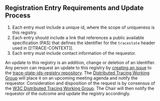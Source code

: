 ## Registration Entry Requirements and Update Process

1. Each entry must include a unique id, where the scope of uniqueness is
   this registry.
2. Each entry should include a link that references a public available
   specification (PAS) that defines the identifier for the `tracestate` header
   used in [[!TRACE-CONTEXT]].
3. Each entry must include contact information of the requestor.

An update to this registry is an addition, change or deletion of an identifier. Any
person can request an update to this registry by [creating an issue](https://github.com/w3c/trace-state-ids-registry/issues/new/choose) to the
[trace-state-ids-registry repository](https://github.com/w3c/trace-state-ids-registry). The
[Distributed Tracing  Working
Group](https://www.w3.org/2018/distributed-tracing/) will place it on an
upcoming meeting agenda and notify the requestor. Consideration and disposition
of the request is by consensus of the [W3C Distributed Tracing Working
Group](https://www.w3.org/2018/distributed-tracing/). The Chair will then notify
the requestor of the outcome and update the registry accordingly.
